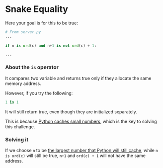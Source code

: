 # Snake Equality

Here your goal is for this to be true:

```python
# From server.py
...

if n is ord(c) and n+1 is not ord(c) + 1:

...
```

### About the `is` operator
It compares two variable and returns true only if they allocate the same memory address.

However, if you try the following:
```python
1 is 1
```
It will still return true, even though they are initialized separately.

This is because [Python caches small numbers](https://stackoverflow.com/a/133024/12826774), which is the key to solving this challenge.

### Solving it
If we choose `n` to be [the largest number that Python will still cache](https://stackoverflow.com/a/15172182/12826774), while `n is ord(c)` will still be true, `n+1` and `ord(c) + 1` will not have the same address.

